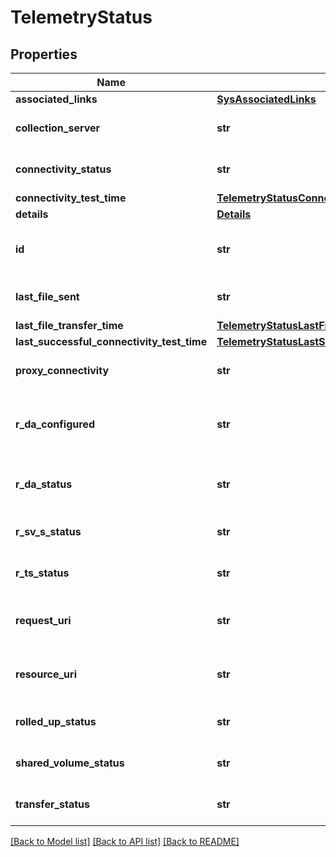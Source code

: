 # TelemetryStatus

## Properties
Name | Type | Description | Notes
------------ | ------------- | ------------- | -------------
**associated_links** | [**SysAssociatedLinks**](SysAssociatedLinks.md) |  | [optional] 
**collection_server** | **str** | Callhome Collection server URL | [optional] 
**connectivity_status** | **str** | Callhome connectivity status. | [optional] 
**connectivity_test_time** | [**TelemetryStatusConnectivityTestTime**](TelemetryStatusConnectivityTestTime.md) |  | [optional] 
**details** | [**Details**](Details.md) |  | [optional] 
**id** | **str** | Unique identifier of the callhome status. | [optional] 
**last_file_sent** | **str** | Last sent file name via callhome. | [optional] 
**last_file_transfer_time** | [**TelemetryStatusLastFileTransferTime**](TelemetryStatusLastFileTransferTime.md) |  | [optional] 
**last_successful_connectivity_test_time** | [**TelemetryStatusLastSuccessfulConnectivityTestTime**](TelemetryStatusLastSuccessfulConnectivityTestTime.md) |  | [optional] 
**proxy_connectivity** | **str** | Proxy connectivity status. | [optional] 
**r_da_configured** | **str** | Callhome transport agent configuration details. | [optional] 
**r_da_status** | **str** | Status of Callhome Transport Agent. | [optional] 
**r_sv_s_status** | **str** | Status of callhome agent. | [optional] 
**r_ts_status** | **str** | Status of Real time scrubber. | [optional] 
**request_uri** | **str** | resourceUri for detailed storage object | [optional] 
**resource_uri** | **str** | resourceUri for detailed storage object | [optional] 
**rolled_up_status** | **str** | Callhome Rolled up status. | [optional] 
**shared_volume_status** | **str** | Shared Volume status | [optional] 
**transfer_status** | **str** | Callhome File Transfer transfer. | [optional] 

[[Back to Model list]](../README.md#documentation-for-models) [[Back to API list]](../README.md#documentation-for-api-endpoints) [[Back to README]](../README.md)


